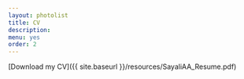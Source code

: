 ```yaml
---
layout: photolist
title: CV
description:  
menu: yes
order: 2
---
```


[Download my CV]({{ site.baseurl }}/resources/SayaliAA_Resume.pdf)
